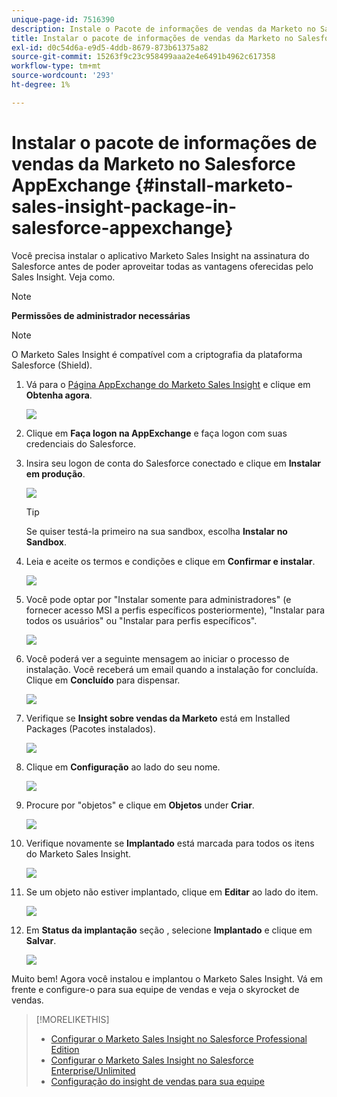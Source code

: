 ```yaml
---
unique-page-id: 7516390
description: Instale o Pacote de informações de vendas da Marketo no Salesforce AppExchange - Documentos da Marketo - Documentação do produto
title: Instalar o pacote de informações de vendas da Marketo no Salesforce AppExchange
exl-id: d0c54d6a-e9d5-4ddb-8679-873b61375a82
source-git-commit: 15263f9c23c958499aaa2e4e6491b4962c617358
workflow-type: tm+mt
source-wordcount: '293'
ht-degree: 1%

---
```


# Instalar o pacote de informações de vendas da Marketo no Salesforce AppExchange {#install-marketo-sales-insight-package-in-salesforce-appexchange}

Você precisa instalar o aplicativo Marketo Sales Insight na assinatura do Salesforce antes de poder aproveitar todas as vantagens oferecidas pelo Sales Insight. Veja como.

>[!NOTE]
>
>**Permissões de administrador necessárias**

>[!NOTE]
>
>O Marketo Sales Insight é compatível com a criptografia da plataforma Salesforce (Shield).

1. Vá para o [Página AppExchange do Marketo Sales Insight](https://appexchange.salesforce.com/listingDetail?listingId=a0N30000001SVZmEAO) e clique em **Obtenha agora**.

   ![](assets/install-marketo-sales-insight-package-in-salesforce-appexchange-1.png)

1. Clique em **Faça logon na AppExchange** e faça logon com suas credenciais do Salesforce.

1. Insira seu logon de conta do Salesforce conectado e clique em **Instalar em produção**.

   ![](assets/install-marketo-sales-insight-package-in-salesforce-appexchange-2.png)

   >[!TIP]
   >
   >Se quiser testá-la primeiro na sua sandbox, escolha **Instalar no Sandbox**.

1. Leia e aceite os termos e condições e clique em **Confirmar e instalar**.

   ![](assets/install-marketo-sales-insight-package-in-salesforce-appexchange-3.png)

1. Você pode optar por &quot;Instalar somente para administradores&quot; (e fornecer acesso MSI a perfis específicos posteriormente), &quot;Instalar para todos os usuários&quot; ou &quot;Instalar para perfis específicos&quot;.

   ![](assets/install-marketo-sales-insight-package-in-salesforce-appexchange-4.png)

1. Você poderá ver a seguinte mensagem ao iniciar o processo de instalação. Você receberá um email quando a instalação for concluída. Clique em **Concluído** para dispensar.

   ![](assets/install-marketo-sales-insight-package-in-salesforce-appexchange-5.png)

1. Verifique se **Insight sobre vendas da Marketo** está em Installed Packages (Pacotes instalados).

   ![](assets/install-marketo-sales-insight-package-in-salesforce-appexchange-6.png)

1. Clique em **Configuração** ao lado do seu nome.

   ![](assets/install-marketo-sales-insight-package-in-salesforce-appexchange-7.png)

1. Procure por &quot;objetos&quot; e clique em **Objetos** under **Criar**.

   ![](assets/install-marketo-sales-insight-package-in-salesforce-appexchange-8.png)

1. Verifique novamente se **Implantado** está marcada para todos os itens do Marketo Sales Insight.

   ![](assets/install-marketo-sales-insight-package-in-salesforce-appexchange-9.png)

1. Se um objeto não estiver implantado, clique em **Editar** ao lado do item.

   ![](assets/install-marketo-sales-insight-package-in-salesforce-appexchange-10.png)

1. Em **Status da implantação** seção , selecione **Implantado** e clique em **Salvar**.

   ![](assets/install-marketo-sales-insight-package-in-salesforce-appexchange-11.png)

Muito bem! Agora você instalou e implantou o Marketo Sales Insight. Vá em frente e configure-o para sua equipe de vendas e veja o skyrocket de vendas.

>[!MORELIKETHIS]
>
>* [Configurar o Marketo Sales Insight no Salesforce Professional Edition](/help/marketo/product-docs/marketo-sales-insight/msi-for-salesforce/configuration/configure-marketo-sales-insight-in-salesforce-professional-edition.md)
>* [Configurar o Marketo Sales Insight no Salesforce Enterprise/Unlimited](/help/marketo/product-docs/marketo-sales-insight/msi-for-salesforce/configuration/configure-marketo-sales-insight-in-salesforce-enterprise-unlimited.md)
>* [Configuração do insight de vendas para sua equipe](/help/marketo/product-docs/marketo-sales-insight/msi-for-salesforce/configuration/setting-up-sales-insight-for-your-team.md)

